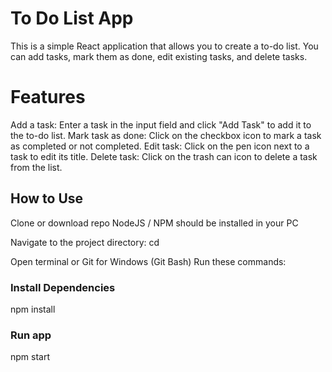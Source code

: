 # To Do List App

This is a simple React application that allows you to create a to-do list. You can add tasks, mark them as done, edit existing tasks, and delete tasks.

# Features

Add a task: Enter a task in the input field and click "Add Task" to add it to the to-do list.
Mark task as done: Click on the checkbox icon to mark a task as completed or not completed.
Edit task: Click on the pen icon next to a task to edit its title.
Delete task: Click on the trash can icon to delete a task from the list.

## How to Use

Clone or download repo
NodeJS / NPM  should be installed in your PC

Navigate to the project directory:
cd <project-directory>


Open terminal or Git for Windows (Git Bash)
Run these commands:

### Install Dependencies

npm install

### Run app

npm start

